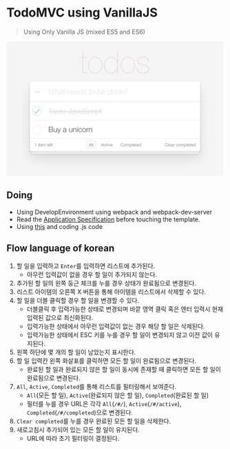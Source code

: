 # TodoMVC using VanillaJS


> Using Only Vanilla JS (mixed ES5 and ES6)

![](https://github.com/tastejs/todomvc-app-css/raw/master/screenshot.png)


## Doing

- Using DevelopEnvironment using webpack and webpack-dev-server
- Read the [Application Specification](https://github.com/tastejs/todomvc/blob/master/app-spec.md) before touching the template.
- Using [this](https://github.com/tastejs/todomvc-app-template) and coding .js code


## Flow language of korean

1. 할 일을 입력하고 `Enter`를 입력하면 리스트에 추가된다.
   - 아무런 입력값이 없을 경우 할 일이 추가되지 않는다.
1. 추가된 할 일의 왼쪽 둥근 체크를 누를 경우 상태가 완료됨으로 변경된다.
1. 리스트 아이템의 오른쪽 X 버튼을 통해 아이템을 리스트에서 삭제할 수 있다.
1. 할 일을 더블 클릭할 경우 할 일을 변경할 수 있다.
   - 더블클릭 후 입력가능한 상태로 변경되며 바깥 영역 클릭 혹은 엔터 입력시 현재 입력된 값으로 최신화된다.
   - 입력가능한 상태에서 아무런 입력값이 없는 경우 해당 할 일은 삭제된다.
   - 입력가능한 상태에서 ESC 키를 누를 경우 할 일이 변경되지 않고 이전 값이 유지된다.
1. 왼쪽 하단에 몇 개의 할 일이 남았는지 표시한다.
1. 할 일 입력칸 왼쪽 화살표를 클릭하면 모든 할 일이 완료됨으로 변경된다.
   - 완료된 할 일과 완료되지 않은 할 일이 동시에 존재할 때 클릭하면 모든 할 일이 완료됨으로 변경된다.
1. `All`, `Active`, `Completed`를 통해 리스트를 필터링해서 보여준다.
   - `All`(모든 할 일), `Active`(완료되지 않은 할 일), `Completed`(완료된 할 일)
   - 필터를 누를 경우 URL은 각각 `All`(`/#/`), `Active`(`/#/active`), `Completed`(`/#/completed`)으로 변경된다.
1. `Clear completed`를 누를 경우 완료된 모든 할 일을 삭제한다.
1. 새로고침시 추가되어 있는 모든 할 일이 유지된다.
   - URL에 따라 초기 필터링이 결정된다.
